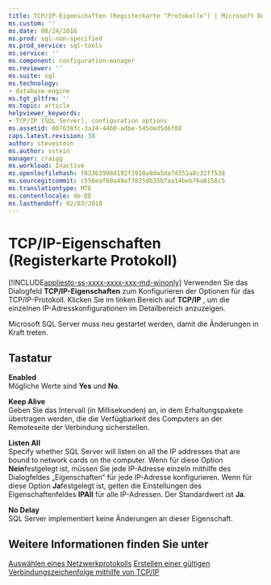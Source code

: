 ```yaml
---
title: TCP/IP-Eigenschaften (Registerkarte "Protokolle") | Microsoft Docs
ms.custom: ''
ms.date: 08/24/2016
ms.prod: sql-non-specified
ms.prod_service: sql-tools
ms.service: ''
ms.component: configuration-manager
ms.reviewer: ''
ms.suite: sql
ms.technology:
- database-engine
ms.tgt_pltfrm: ''
ms.topic: article
helpviewer_keywords:
- TCP/IP [SQL Server], configuration options
ms.assetid: 007638fc-3a24-4460-adbe-545ded5d6f88
caps.latest.revision: 38
author: stevestein
ms.author: sstein
manager: craigg
ms.workload: Inactive
ms.openlocfilehash: f83362998d192f3910a8da5da7d351a8c32ff538
ms.sourcegitcommit: c556eaf60a49af7025db35b7aa14beb76a8158c5
ms.translationtype: MTE
ms.contentlocale: de-DE
ms.lasthandoff: 02/03/2018
---
```

# <a name="tcpip-properties-protocols-tab"></a>TCP/IP-Eigenschaften (Registerkarte Protokoll)
[!INCLUDE[appliesto-ss-xxxx-xxxx-xxx-md-winonly](../../includes/appliesto-ss-xxxx-xxxx-xxx-md-winonly.md)]
Verwenden Sie das Dialogfeld **TCP/IP-Eigenschaften** zum Konfigurieren der Optionen für das TCP/IP-Protokoll. Klicken Sie im linken Bereich auf **TCP/IP** , um die einzelnen IP-Adresskonfigurationen im Detailbereich anzuzeigen.  
  
 Microsoft SQL Server muss neu gestartet werden, damit die Änderungen in Kraft treten.  
  
## <a name="options"></a>Tastatur  
 **Enabled**  
 Mögliche Werte sind **Yes** und **No**.  
  
 **Keep Alive**  
 Geben Sie das Intervall (in Millisekunden) an, in dem Erhaltungspakete übertragen werden, die die Verfügbarkeit des Computers an der Remoteseite der Verbindung sicherstellen.  
  
 **Listen All**  
 Specify whether SQL Server will listen on all the IP addresses that are bound to network cards on the computer. Wenn für diese Option **Nein**festgelegt ist, müssen Sie jede IP-Adresse einzeln mithilfe des Dialogfeldes „Eigenschaften“ für jede IP-Adresse konfigurieren. Wenn für diese Option **Ja**festgelegt ist, gelten die Einstellungen des Eigenschaftenfeldes **IPAll** für alle IP-Adressen. Der Standardwert ist **Ja**.  
  
 **No Delay**  
 SQL Server implementiert keine Änderungen an dieser Eigenschaft.  
  
## <a name="see-also"></a>Weitere Informationen finden Sie unter  
 [Auswählen eines Netzwerkprotokolls](https://msdn.microsoft.com/library/ms187892(v=sql.130).aspx)   
 [Erstellen einer gültigen Verbindungszeichenfolge mithilfe von TCP/IP](creating-a-valid-connection-string-using-tcp-ip.md)  
  
  
